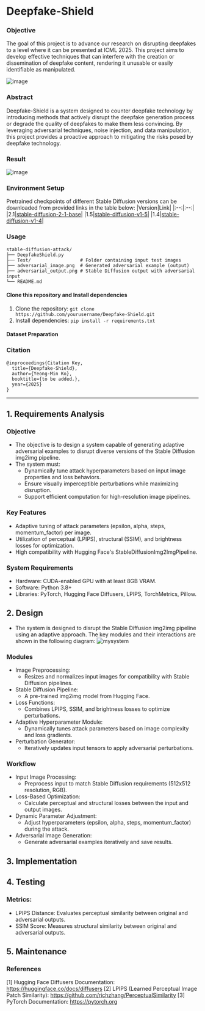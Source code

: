 # Deepfake-Shield
### Objective
The goal of this project is to advance our research on disrupting deepfakes to a level where it can be presented at ICML 2025. This project aims to develop effective techniques that can interfere with the creation or dissemination of deepfake content, rendering it unusable or easily identifiable as manipulated.

![image](https://github.com/user-attachments/assets/4a83d5c5-6371-42e5-90c0-5774edbb7c9a)

### Abstract
Deepfake-Shield is a system designed to counter deepfake technology by introducing methods that actively disrupt the deepfake generation process or degrade the quality of deepfakes to make them less convincing. By leveraging adversarial techniques, noise injection, and data manipulation, this project provides a proactive approach to mitigating the risks posed by deepfake technology.

### Result
![image](https://github.com/user-attachments/assets/1177b9f3-b90e-4446-abad-efc6bae5575f)

### Environment Setup

Pretrained checkpoints of different Stable Diffusion versions can be downloaded from provided links in the table below:
|Version|Link|
|:--:|:--:|
|2.1|<a href="https://huggingface.co/stabilityai/stable-diffusion-2-1-base">stable-diffusion-2-1-base</a>|
|1.5|<a href="https://huggingface.co/stable-diffusion-v1-5/stable-diffusion-v1-5">stable-diffusion-v1-5</a>|
|1.4|<a href="https://huggingface.co/CompVis/stable-diffusion-v1-4">stable-diffusion-v1-4</a>|

### Usage
```
stable-diffusion-attack/
├── DeepfakeShield.py            
├── Test/                  # Folder containing input test images
├── adversarial_image.png  # Generated adversarial example (output)
├── adversarial_output.png # Stable Diffusion output with adversarial input
└── README.md              
```

#### Clone this repository and Install dependencies
1. Clone the repository: ```git clone https://github.com/yourusername/Deepfake-Shield.git``` 
2. Install dependencies: ```pip install -r requirements.txt```

#### Dataset Preparation


### Citation

```
@inproceedings{Citation Key,
  title={Deepfake-Shield},
  author={Yeong-Min Ko},
  booktitle={to be added.},
  year={2025}
}
```

---

## 1. Requirements Analysis
### Objective
  - The objective is to design a system capable of generating adaptive adversarial examples to disrupt diverse versions of the Stable Diffusion img2img pipeline.
  - The system must:
    - Dynamically tune attack hyperparameters based on input image properties and loss behaviors.
    - Ensure visually imperceptible perturbations while maximizing disruption.
    - Support efficient computation for high-resolution image pipelines.
### Key Features
  - Adaptive tuning of attack parameters (epsilon, alpha, steps, momentum_factor) per image.
  - Utilization of perceptual (LPIPS), structural (SSIM), and brightness losses for optimization.
  - High compatibility with Hugging Face's StableDiffusionImg2ImgPipeline.
### System Requirements
  - Hardware: CUDA-enabled GPU with at least 8GB VRAM.
  - Software: Python 3.8+
  - Libraries: PyTorch, Hugging Face Diffusers, LPIPS, TorchMetrics, Pillow.

## 2. Design
- The system is designed to disrupt the Stable Diffusion img2img pipeline using an adaptive approach. The key modules and their interactions are shown in the following diagram:
![mysystem](https://github.com/user-attachments/assets/f6badce7-0d82-4db8-9dd3-3b01919321d8)

### Modules
- Image Preprocessing:
  - Resizes and normalizes input images for compatibility with Stable Diffusion pipelines.
- Stable Diffusion Pipeline:
  - A pre-trained img2img model from Hugging Face.
- Loss Functions:
  - Combines LPIPS, SSIM, and brightness losses to optimize perturbations.
- Adaptive Hyperparameter Module:
  - Dynamically tunes attack parameters based on image complexity and loss gradients.
- Perturbation Generator:
  - Iteratively updates input tensors to apply adversarial perturbations.
### Workflow
- Input Image Processing:
  - Preprocess input to match Stable Diffusion requirements (512x512 resolution, RGB).
- Loss-Based Optimization:
  - Calculate perceptual and structural losses between the input and output images.
- Dynamic Parameter Adjustment:
  - Adjust hyperparameters (epsilon, alpha, steps, momentum_factor) during the attack.
- Adversarial Image Generation:
  - Generate adversarial examples iteratively and save results.


## 3. Implementation

## 4. Testing
### Metrics:
 - LPIPS Distance: Evaluates perceptual similarity between original and adversarial outputs.
 - SSIM Score: Measures structural similarity between original and adversarial outputs.

## 5. Maintenance

### References
[1] Hugging Face Diffusers Documentation: https://huggingface.co/docs/diffusers
[2] LPIPS (Learned Perceptual Image Patch Similarity): https://github.com/richzhang/PerceptualSimilarity
[3] PyTorch Documentation: https://pytorch.org
